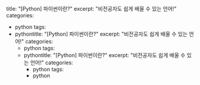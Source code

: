 title: "[Python] 파이썬이란?"
excerpt: "비전공자도 쉽게 배울 수 있는 언어!"
categories:
  - python
tags:
  - pythontitle: "[Python] 파이썬이란?"
    excerpt: "비전공자도 쉽게 배울 수 있는 언어!"
    categories:
      - python
    tags:
      - pythontitle: "[Python] 파이썬이란?"
        excerpt: "비전공자도 쉽게 배울 수 있는 언어!"
        categories:
          - python
        tags:
          - python